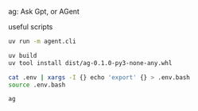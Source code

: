 ag: Ask Gpt, or AGent

useful scripts

```bash
uv run -m agent.cli

uv build
uv tool install dist/ag-0.1.0-py3-none-any.whl

cat .env | xargs -I {} echo 'export' {} > .env.bash
source .env.bash

ag
```